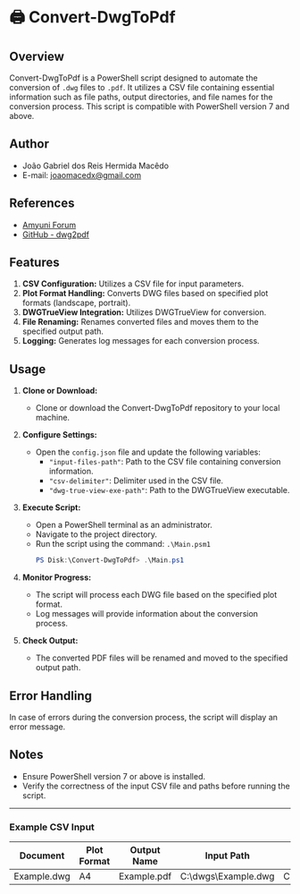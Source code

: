 # 🖨️ Convert-DwgToPdf 

## Overview

Convert-DwgToPdf is a PowerShell script designed to automate the conversion of `.dwg` files to `.pdf`. It utilizes a CSV file containing essential information such as file paths, output directories, and file names for the conversion process. This script is compatible with PowerShell version 7 and above.

## Author

- João Gabriel dos Reis Hermida Macêdo
- E-mail: joaomacedx@gmail.com

## References

- [Amyuni Forum](https://www.amyuni.com/forum/viewtopic.php?f=24&t=2633)
- [GitHub - dwg2pdf](https://github.com/liyanhang1989/dwg2pdf)

## Features

1. **CSV Configuration:** Utilizes a CSV file for input parameters.
2. **Plot Format Handling:** Converts DWG files based on specified plot formats (landscape, portrait).
3. **DWGTrueView Integration:** Utilizes DWGTrueView for conversion.
4. **File Renaming:** Renames converted files and moves them to the specified output path.
5. **Logging:** Generates log messages for each conversion process.

## Usage

1. **Clone or Download:**
   - Clone or download the Convert-DwgToPdf repository to your local machine.

2. **Configure Settings:**
   - Open the `config.json` file and update the following variables:
     - `"input-files-path"`: Path to the CSV file containing conversion information.
     - `"csv-delimiter"`: Delimiter used in the CSV file.
     - `"dwg-true-view-exe-path"`: Path to the DWGTrueView executable.

3. **Execute Script:**
   - Open a PowerShell terminal as an administrator.
   - Navigate to the project directory.
   - Run the script using the command: `.\Main.psm1`
        ``` powershell
        PS Disk:\Convert-DwgToPdf> .\Main.ps1
      ```

4. **Monitor Progress:**
   - The script will process each DWG file based on the specified plot format.
   - Log messages will provide information about the conversion process.

5. **Check Output:**
   - The converted PDF files will be renamed and moved to the specified output path.

## Error Handling

In case of errors during the conversion process, the script will display an error message.

## Notes

- Ensure PowerShell version 7 or above is installed.
- Verify the correctness of the input CSV file and paths before running the script.

---

### Example CSV Input

| Document      | Plot Format | Output Name | Input Path                  | Output Path                |
|---------------|-------------|-------------|-----------------------------|----------------------------|
| Example.dwg   | A4          | Example.pdf | C:\dwgs\Example.dwg         | C:\pdfs\Example.pdf        |
